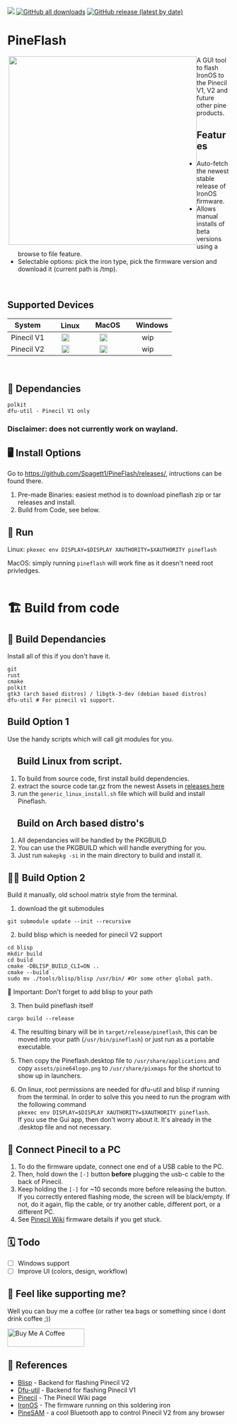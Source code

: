 <a href="https://github.com/River-Mochi/PineFlash#pineflash"><img src="https://hits.seeyoufarm.com/api/count/incr/badge.svg?url=https%3A%2F%2Fgithub.com%2FSpagett1%2FPineFlash&count_bg=%23187BC0&title_bg=%23555555&icon=&icon_color=%23E7E7E7&title=hits&edge_flat=true"/></a>
[![GitHub all downloads](https://img.shields.io/github/downloads/spagett1/pineflash/total?color=187BC0&style=flat-square)](https://github.com/Spagett1/PineFlash/releases/tag/0.3.0)
[![GitHub release (latest by date)](https://img.shields.io/github/v/release/spagett1/pineflash?color=187BC0&style=flat-square)](https://github.com/Spagett1/PineFlash/releases/tag/0.3.0)

# PineFlash

<img src="https://user-images.githubusercontent.com/77225642/192753666-1a0e2bf4-b5ec-4e35-ba31-aae9043e04b9.png" align="right" width="425" style="float:left">
A GUI tool to flash IronOS to the Pinecil V1, V2 and future other pine products.  

## Features
* Auto-fetch the newest stable release of IronOS firmware.
* Allows manual installs of beta versions using a browse to file feature.
* Selectable options: pick the iron type, pick the firmware version and download it (current path is /tmp).

<br clear="both" />

## Supported Devices 
 | System  |<img width="17" src="https://cdn.simpleicons.org/Linux/000000" /> Linux  | <img width="15" src="https://cdn.simpleicons.org/Apple" /> MacOS|  <img width="15" src="https://cdn.simpleicons.org/Windows11/000000" /> Windows|
 | :-----: | :-----: | :-----: | :-----: |
 | Pinecil V1 |<img width="18" src="https://cdn.simpleicons.org/cachet/187BC0" />|<img width="18" src="https://cdn.simpleicons.org/cachet/187BC0" />| wip  |
 | Pinecil V2 | <img width="18" src="https://cdn.simpleicons.org/cachet/187BC0" />   | <img width="18" src="https://cdn.simpleicons.org/cachet/187BC0" />  |  wip  |
<br clear="both" />

## :bookmark_tabs: Dependancies
```
polkit
dfu-util - Pinecil V1 only
```
### Disclaimer: does not currently work on wayland.


## :desktop_computer: Install Options
Go to https://github.com/Spagett1/PineFlash/releases/, intructions can be found there.

1. Pre-made Binaries: easiest method is to download pineflash zip or tar releases and install.
2. Build from Code, see below.

## :runner: Run 

Linux: `pkexec env DISPLAY=$DISPLAY XAUTHORITY=$XAUTHORITY pineflash`

MacOS: simply running `pineflash` will work fine as it doesn't need root privledges. 
<br><br>


# :building_construction: Build from code

## :bookmark_tabs: Build Dependancies

Install all of this if you don't have it.
```
git
rust
cmake
polkit
gtk3 (arch based distros) / libgtk-3-dev (debian based distros)
dfu-util # For pinecil v1 support. 
```
## Build Option 1

Use the handy scripts which will call git modules for you.

## <img width="17" src="https://cdn.simpleicons.org/Linux/000000" /> Build Linux from script.
1. To build from source code, first install build dependencies.
2. extract the source code tar.gz from the newest Assets in [releases here](https://github.com/Spagett1/PineFlash/releases/)
3. run the `generic_linux_install.sh` file which will build and install Pineflash.

## <img width="17" src="https://cdn.simpleicons.org/archlinux/000000" />  Build on Arch based distro's
1. All dependancies will be handled by the PKGBUILD
2. You can use the PKGBUILD which will handle everything for you.
3. Just run `makepkg -si` in the main directory to build and install it.

## :woman_factory_worker: Build Option 2

Build it manually, old school matrix style from the terminal.

1. download the git submodules 
```
git submodule update --init --recursive
```
2. build blisp which is needed for pinecil V2 support 
```
cd blisp
mkdir build
cd build
cmake -DBLISP_BUILD_CLI=ON ..
cmake --build .
sudo mv ./tools/blisp/blisp /usr/bin/ #Or some other global path.
```
:dart: Important: Don't forget to add blisp to your path

3. Then build pineflash itself
```
cargo build --release
```
4. The resulting binary will be in `target/release/pineflash`, this can be moved into your path (`/usr/bin/pineflash`) or just run as a portable executable.

5. Then copy the Pineflash.desktop file to `/usr/share/applications` and copy `assets/pine64logo.png` to `/usr/share/pixmaps` for the shortcut to show up in launchers.

6. On linux, root permissions are needed for dfu-util and blisp if running from the terminal. In order to solve this you need to run the program with the following command  
`pkexec env DISPLAY=$DISPLAY XAUTHORITY=$XAUTHORITY pineflash`.   
If you use the Gui app, then don't worry about it. It's already in the .desktop file and not necessary.

 
 ## :electric_plug: Connect Pinecil to a PC

1. To do the firmware update, connect one end of a USB cable to the PC.
2. Then, hold down the `[-]` button **before** plugging the usb-c cable to the back of Pinecil.
3. Keep holding the `[-]` for ~10 seconds more before releasing the button. If you correctly entered flashing mode, the screen will be black/empty. If not, do it again, flip the cable, or try another cable, different port, or a different PC.
4. See [Pinecil Wiki](https://wiki.pine64.org/wiki/Pinecil_Firmware) firmware details if you get stuck.
 
## :spiral_calendar: Todo

- [ ] Windows support
- [ ] Improve UI (colors, design, workflow)

## :smiling_face_with_three_hearts: Feel like supporting me?

Well you can buy me a coffee (or rather tea bags or something since i dont drink coffee ;))

<a href="https://www.buymeacoffee.com/spagett" target="_blank"><img src="https://cdn.buymeacoffee.com/buttons/default-orange.png" alt="Buy Me A Coffee" height="41" width="174"></a>

## :book: References

- [Blisp](https://github.com/pine64/blisp) - Backend for flashing Pinecil V2
- [Dfu-util](https://dfu-util.sourceforge.net/) - Backend for flashing Pinecil V1
- [Pinecil](https://wiki.pine64.org/wiki/Pinecil) - The Pinecil Wiki page
- [IronOS](https://github.com/Ralim/IronOS) - The firmware running on this soldering iron
- [PineSAM](https://github.com/builder555/PineSAM) - a cool Bluetooth app to control Pinecil V2 from any browser
